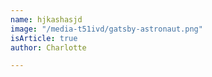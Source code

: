 ```yaml
---
name: hjkashasjd
image: "/media-t51ivd/gatsby-astronaut.png"
isArticle: true
author: Charlotte

---
```

